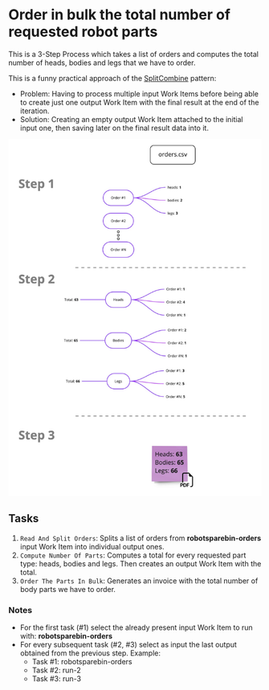 # Order in bulk the total number of requested robot parts

This is a 3-Step Process which takes a list of orders and computes the total number of
heads, bodies and legs that we have to order.

This is a funny practical approach of the
[SplitCombine](https://github.com/robocorp/example-workitems-splitcombine) pattern:
- Problem: Having to process multiple input Work Items before being able to create just
  one output Work Item with the final result at the end of the iteration.
- Solution: Creating an empty output Work Item attached to the initial input one, then
  saving later on the final result data into it.

![Process diagram](https://raw.githubusercontent.com/robocorp/example-orders-distribution/master/devdata/example-orders-distribution.jpg)


## Tasks

1. `Read And Split Orders`: Splits a list of orders from **robotsparebin-orders** input
   Work Item into individual output ones.
2. `Compute Number Of Parts`: Computes a total for every requested part type: heads,
   bodies and legs. Then creates an output Work Item with the total.
3. `Order The Parts In Bulk`: Generates an invoice with the total number of body parts
   we have to order.


### Notes

- For the first task (#1) select the already present input Work Item to run with:
  **robotsparebin-orders**
- For every subsequent task (#2, #3) select as input the last output obtained from the
  previous step. Example:
  - Task #1: robotsparebin-orders
  - Task #2: run-2
  - Task #3: run-3
